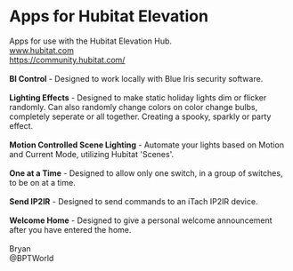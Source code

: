 # Apps for Hubitat Elevation
Apps for use with the Hubitat Elevation Hub.<br>
www.hubitat.com<br>
https://community.hubitat.com/
<br><br>
**BI Control** - Designed to work locally with Blue Iris security software.
<br><br>
**Lighting Effects** - Designed to make static holiday lights dim or flicker randomly. Can also randomly change colors on color change bulbs, completely seperate or all together. Creating a spooky, sparkly or party effect.
<br><br>
**Motion Controlled Scene Lighting** - Automate your lights based on Motion and Current Mode, utilizing Hubitat 'Scenes'.
<br><br>
**One at a Time** - Designed to allow only one switch, in a group of switches, to be on at a time.
<br><br>
**Send IP2IR** - Designed to send commands to an iTach IP2IR device.
<br><br>
**Welcome Home** - Designed to give a personal welcome announcement after you have entered the home.
<br><br>
Bryan<br>
@BPTWorld
